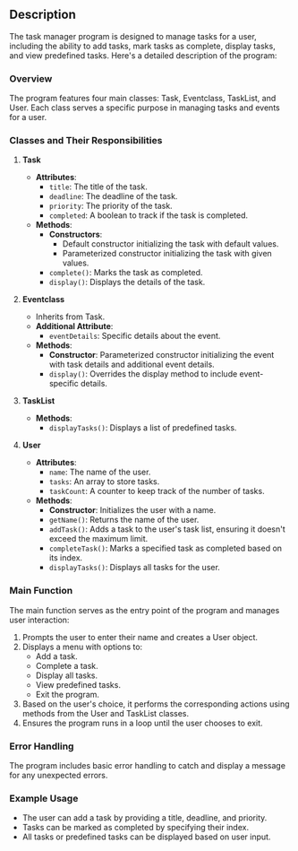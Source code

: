 ## Description

The task manager program is designed to manage tasks for a user, including the ability to add tasks, mark tasks as complete, display tasks, and view predefined tasks. Here's a detailed description of the program:

### Overview

The program features four main classes: Task, Eventclass, TaskList, and User. Each class serves a specific purpose in managing tasks and events for a user.

### Classes and Their Responsibilities

1. **Task**
   - **Attributes**:
     - `title`: The title of the task.
     - `deadline`: The deadline of the task.
     - `priority`: The priority of the task.
     - `completed`: A boolean to track if the task is completed.
   - **Methods**:
     - **Constructors**:
       - Default constructor initializing the task with default values.
       - Parameterized constructor initializing the task with given values.
     - `complete()`: Marks the task as completed.
     - `display()`: Displays the details of the task.

2. **Eventclass**
   - Inherits from Task.
   - **Additional Attribute**:
     - `eventDetails`: Specific details about the event.
   - **Methods**:
     - **Constructor**: Parameterized constructor initializing the event with task details and additional event details.
     - `display()`: Overrides the display method to include event-specific details.

3. **TaskList**
   - **Methods**:
     - `displayTasks()`: Displays a list of predefined tasks.

4. **User**
   - **Attributes**:
     - `name`: The name of the user.
     - `tasks`: An array to store tasks.
     - `taskCount`: A counter to keep track of the number of tasks.
   - **Methods**:
     - **Constructor**: Initializes the user with a name.
     - `getName()`: Returns the name of the user.
     - `addTask()`: Adds a task to the user's task list, ensuring it doesn't exceed the maximum limit.
     - `completeTask()`: Marks a specified task as completed based on its index.
     - `displayTasks()`: Displays all tasks for the user.

### Main Function

The main function serves as the entry point of the program and manages user interaction:
1. Prompts the user to enter their name and creates a User object.
2. Displays a menu with options to:
   - Add a task.
   - Complete a task.
   - Display all tasks.
   - View predefined tasks.
   - Exit the program.
3. Based on the user's choice, it performs the corresponding actions using methods from the User and TaskList classes.
4. Ensures the program runs in a loop until the user chooses to exit.

### Error Handling

The program includes basic error handling to catch and display a message for any unexpected errors.

### Example Usage

- The user can add a task by providing a title, deadline, and priority.
- Tasks can be marked as completed by specifying their index.
- All tasks or predefined tasks can be displayed based on user input.

